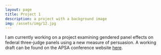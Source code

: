 ```yaml
---
layout: page
title: Project 1
description: a project with a background image
img: /assets/img/12.jpg
---
```


I am currently working on a project examining gendered panel effects on federal three-judge panels using a new measure of persuasion. A working draft can be found on the APSA conference website  [here](https://convention2.allacademic.com/one/apsa/apsa17/index.php?cmd=Online+Program+View+Paper&selected_paper_id=1246509&PHPSESSID=8st79g8ic5rr4ioo1sskmja1s4).


